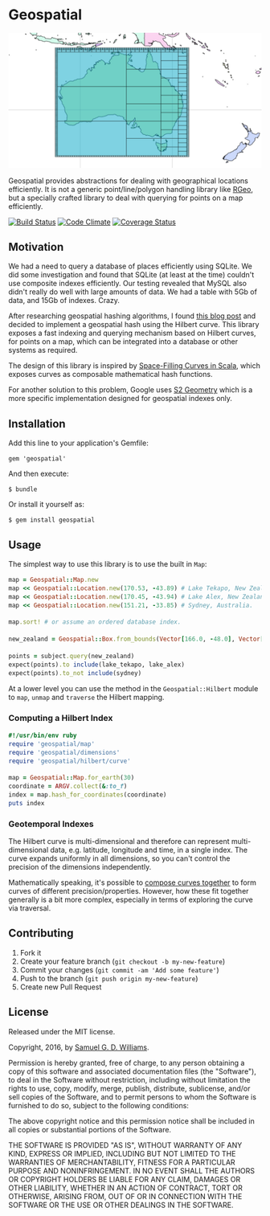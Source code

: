 # Geospatial

![Australia Hilbert Curve](australia.png?raw=true "Australia Hilbert Curve Visualisation")

Geospatial provides abstractions for dealing with geographical locations efficiently. It is not a generic point/line/polygon handling library like [RGeo](https://github.com/rgeo/rgeo), but a specially crafted library to deal with querying for points on a map efficiently.

[![Build Status](https://secure.travis-ci.org/ioquatix/geospatial.svg)](http://travis-ci.org/ioquatix/geospatial)
[![Code Climate](https://codeclimate.com/github/ioquatix/geospatial.svg)](https://codeclimate.com/github/ioquatix/geospatial)
[![Coverage Status](https://coveralls.io/repos/ioquatix/geospatial/badge.svg)](https://coveralls.io/r/ioquatix/geospatial)

## Motivation

We had a need to query a database of places efficiently using SQLite. We did some investigation and found that SQLite (at least at the time) couldn't use composite indexes efficiently. Our testing revealed that MySQL also didn't really do well with large amounts of data. We had a table with 5Gb of data, and 15Gb of indexes. Crazy.

After researching geospatial hashing algorithms, I found [this blog post](http://blog.notdot.net/2009/11/Damn-Cool-Algorithms-Spatial-indexing-with-Quadtrees-and-Hilbert-Curves) and decided to implement a geospatial hash using the Hilbert curve. This library exposes a fast indexing and querying mechanism based on Hilbert curves, for points on a map, which can be integrated into a database or other systems as required.

The design of this library is inspired by [Space-Filling Curves in Scala](https://github.com/cne1x/sfseize), which exposes curves as composable mathematical hash functions.

For another solution to this problem, Google uses [S2 Geometry](http://blog.christianperone.com/2015/08/googles-s2-geometry-on-the-sphere-cells-and-hilbert-curve/) which is a more specific implementation designed for geospatial indexes only.

## Installation

Add this line to your application's Gemfile:

	gem 'geospatial'

And then execute:

	$ bundle

Or install it yourself as:

	$ gem install geospatial

## Usage

The simplest way to use this library is to use the built in `Map`:

```ruby
map = Geospatial::Map.new
map << Geospatial::Location.new(170.53, -43.89) # Lake Tekapo, New Zealand.
map << Geospatial::Location.new(170.45, -43.94) # Lake Alex, New Zealand.
map << Geospatial::Location.new(151.21, -33.85) # Sydney, Australia.

map.sort! # or assume an ordered database index.

new_zealand = Geospatial::Box.from_bounds(Vector[166.0, -48.0], Vector[180.0, -34.0])

points = subject.query(new_zealand)
expect(points).to include(lake_tekapo, lake_alex)
expect(points).to_not include(sydney)
```

At a lower level you can use the method in the `Geospatial::Hilbert` module to `map`, `unmap` and `traverse` the Hilbert mapping.

### Computing a Hilbert Index

```ruby
#!/usr/bin/env ruby
require 'geospatial/map'
require 'geospatial/dimensions'
require 'geospatial/hilbert/curve'

map = Geospatial::Map.for_earth(30)
coordinate = ARGV.collect(&:to_f)
index = map.hash_for_coordinates(coordinate)
puts index
```

### Geotemporal Indexes

The Hilbert curve is multi-dimensional and therefore can represent multi-dimensional data, e.g. latitude, longitude and time, in a single index. The curve expands uniformly in all dimensions, so you can't control the precision of the dimensions independently.

Mathematically speaking, it's possible to [compose curves together](https://github.com/cne1x/sfseize) to form curves of different precision/properties. However, how these fit together generally is a bit more complex, especially in terms of exploring the curve via traversal.

## Contributing

1. Fork it
2. Create your feature branch (`git checkout -b my-new-feature`)
3. Commit your changes (`git commit -am 'Add some feature'`)
4. Push to the branch (`git push origin my-new-feature`)
5. Create new Pull Request

## License

Released under the MIT license.

Copyright, 2016, by [Samuel G. D. Williams](http://www.codeotaku.com/samuel-williams).

Permission is hereby granted, free of charge, to any person obtaining a copy
of this software and associated documentation files (the "Software"), to deal
in the Software without restriction, including without limitation the rights
to use, copy, modify, merge, publish, distribute, sublicense, and/or sell
copies of the Software, and to permit persons to whom the Software is
furnished to do so, subject to the following conditions:

The above copyright notice and this permission notice shall be included in
all copies or substantial portions of the Software.

THE SOFTWARE IS PROVIDED "AS IS", WITHOUT WARRANTY OF ANY KIND, EXPRESS OR
IMPLIED, INCLUDING BUT NOT LIMITED TO THE WARRANTIES OF MERCHANTABILITY,
FITNESS FOR A PARTICULAR PURPOSE AND NONINFRINGEMENT. IN NO EVENT SHALL THE
AUTHORS OR COPYRIGHT HOLDERS BE LIABLE FOR ANY CLAIM, DAMAGES OR OTHER
LIABILITY, WHETHER IN AN ACTION OF CONTRACT, TORT OR OTHERWISE, ARISING FROM,
OUT OF OR IN CONNECTION WITH THE SOFTWARE OR THE USE OR OTHER DEALINGS IN
THE SOFTWARE.
